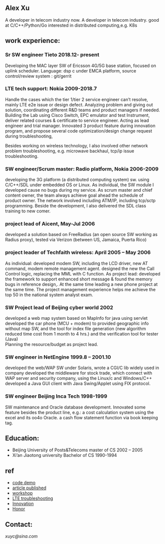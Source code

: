 ## Alex Xu
A developer in telecom industry now.
A developer in telecom industry.
good at C/C++/Python/Go
interested in distributed computing,e.g. K8s

## work experience:
### Sr SW engineer                                                                                                  Tieto   2018.12- present
Developing the MAC layer SW of Ericsson 4G/5G base station, focused on uplink scheduler.
Language:  dsp c under EMCA platform,  source control/review system : git/gerrit

### LTE tech support:      Nokia   2009-2018.7
Handle the cases which the tier 1/tier 2 service engineer can’t resolve,  mainly LTE e2e issue or design defect. Analyzing problem and giving out solution, coordinating different R&D teams and product managers if needed.
Building the Lab using Cisco Switch, EPC emulator and test Instrument, deliver related courses & certificate to service engineer.
Acting as lead engineer and trial manager.
Innovated 3 product feature during innovation program, and propose several code optimization/design change request during troubleshooting,

Besides working on wireless technology, I also involved other network problem troubleshooting, e.g. microwave backhaul, tcp/ip issue troubleshooting.

### SW engineer/Scrum master: Radio platform, Nokia    2006-2009
developing the 3G platform (a distributed computing system) sw.
using C/C++/SDL under embedded OS or Linux.
As individual, the SW module I developed cause no bugs during my service.
As scrum master and chief content owner, the team always achieve goal ahead the schedule of product owner.
The network involved including ATM/IP, including tcp/sctp programming.
Beside the development, I also delivered the SDL class training to new comer.

### project lead of Aicent,                          May-Jul    2006
developed a solution based on FreeRadius (an open source SW working as Radius proxy), tested via Verizon (between US, Jamaica, Puerta Rico)

### project leader of Techfaith wireless:            April 2005 – May 2006 
As individual: developed modem SW, including the LCD driver, new AT command, modem remote management agent. designed the new the Call Control logic, replacing the MML with C function.
As project lead: developed the  framework to support enhanced short message & found the memory bugs in reference design,.  At the same time leading a new phone project at the same time.
The project management experience helps me achieve the top 50 in the national system analyst exam.

### SW Project lead of Beijing cyber world            2002
developed a web map system based on MapInfo for java using servlet
developed the car phone (MCU + modem) to provided geographic info without map SW, and the tool for index file generation (new algorithm reduced time cost from 1 month to 4 hrs.) and the verification tool for tester (Java)  
Planning the resource/budget as project lead.

### SW engineer in NetEngine         1999.8 – 2001.10
developed the web/WAP SW under Solaris, wrote a CGI/C lib widely used in company
developed the middleware for stock trade, which connect with WAP server and security company, using the Linux/c and Windows/C++
developed a Java GUI client with Java Swing/Applet using FIX protocol.

### SW engineer  Beijing Inca Tech   1998-1999
SW maintenance and Oracle database development. 
Innovated some feature besides the product line, e.g.:
    a cost calculation system using the excel and its oo4o Oracle.
    a cash flow statement function via book keeping tag.

## Education:
* Beijing University of Posts&Telecoms  master of CS    2002 – 2005
* Xi’an Jiaotong university             Bachelor of CS  1990-1994

## ref
* [code demo](https://github.com/justwawre/about/tree/master/demo) 
* [article published](https://github.com/justwawre/about/tree/master/published) 
* [workshop](https://github.com/justwawre/about/tree/master/workshop)
* [LTE troubleshooting](https://github.com/justwawre/about/tree/master/LTE_troubleshooting)
* [Innovation](https://github.com/justwawre/about/tree/master/Innovation) 
* [Honor](https://github.com/justwawre/about/tree/master/Honor) 

## **Contact:**  
_xuyc@sina.com_ 

